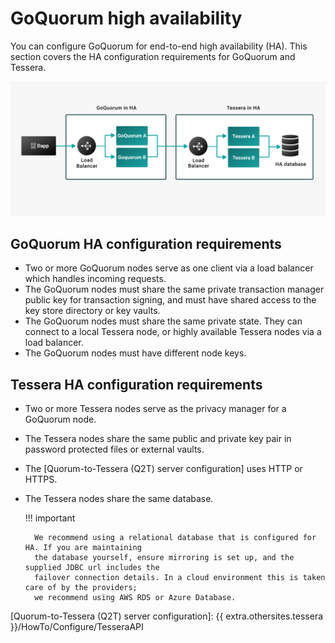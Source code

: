 # GoQuorum high availability

You can configure GoQuorum for end-to-end high availability (HA). This section covers the HA
configuration requirements for GoQuorum and Tessera.

![Quorum Tessera HA Mode](../../images/QT_HA_1.png)

## GoQuorum HA configuration requirements

- Two or more GoQuorum nodes serve as one client via a load balancer which handles incoming requests.
- The GoQuorum nodes must share the same private transaction manager public key for transaction
    signing, and must have shared access to the key store directory or key vaults.
- The GoQuorum nodes must share the same private state. They can connect to a local Tessera node,
    or highly available Tessera nodes via a load balancer.
- The GoQuorum nodes must have different node keys.

## Tessera HA configuration requirements

- Two or more Tessera nodes serve as the privacy manager for a GoQuorum node.
- The Tessera nodes share the same public and private key pair in password protected files or
    external vaults.
- The [Quorum-to-Tessera (Q2T) server configuration] uses HTTP or HTTPS.
- The Tessera nodes share the same database.

    !!! important

        We recommend using a relational database that is configured for HA. If you are maintaining
        the database yourself, ensure mirroring is set up, and the supplied JDBC url includes the
        failover connection details. In a cloud environment this is taken care of by the providers;
        we recommend using AWS RDS or Azure Database.

[Quorum-to-Tessera (Q2T) server configuration]: {{ extra.othersites.tessera }}/HowTo/Configure/TesseraAPI

